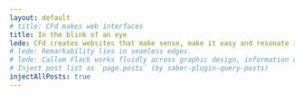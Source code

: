 ```yaml
---
layout: default
# title: CFd makes web interfaces
title: In the blink of an eye
lede: CFd creates websites that make sense, make it easy and resonate immediately. A rare breed of creativity + capability.
# lede: Remarkability lies in seamless edges.
# lede: Callum Flack works fluidly across graphic design, information design and frontend code.
# Inject post list as `page.posts` (by saber-plugin-query-posts)
injectAllPosts: true
---
```

